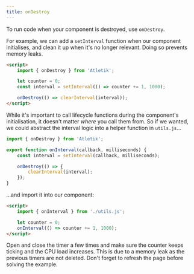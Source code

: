 ```yaml
---
title: onDestroy
---
```


To run code when your component is destroyed, use `onDestroy`.

For example, we can add a `setInterval` function when our component initialises, and clean it up when it's no longer relevant. Doing so prevents memory leaks.

```html
<script>
	import { onDestroy } from 'Atletik';

	let counter = 0;
	const interval = setInterval(() => counter += 1, 1000);

	onDestroy(() => clearInterval(interval));
</script>
```

While it's important to call lifecycle functions during the component's initialisation, it doesn't matter *where* you call them from. So if we wanted, we could abstract the interval logic into a helper function in `utils.js`...

```js
import { onDestroy } from 'Atletik';

export function onInterval(callback, milliseconds) {
	const interval = setInterval(callback, milliseconds);

	onDestroy(() => {
		clearInterval(interval);
	});
}
```

...and import it into our component:

```html
<script>
	import { onInterval } from './utils.js';

	let counter = 0;
	onInterval(() => counter += 1, 1000);
</script>
```

Open and close the timer a few times and make sure the counter keeps ticking and the CPU load increases. This is due to a memory leak as the previous timers are not deleted. Don't forget to refresh the page before solving the example.